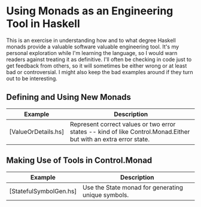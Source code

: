 
# Using Monads as an Engineering Tool in Haskell

This is an exercise in understanding how and to what degree Haskell 
monads provide a valuable software valuable engineering tool. It's my 
personal exploration while I'm learning the language, so I would warn 
readers against treating it as definitive. I'll often be checking in code 
just to get feedback from others, so it will sometimes be either wrong or at
least bad or controversial. I might also keep the bad examples around if they 
turn out to be interesting. 

## Defining and Using New Monads

| Example | Description |
| ------- | ----------- |
| [ValueOrDetails.hs] | Represent correct values or two error states -- kind of like Control.Monad.Either but with an extra error state. |

## Making Use of Tools in Control.Monad

| Example | Description |
| ------- | ----------- |
| [StatefulSymbolGen.hs] | Use the State monad for generating unique symbols. |
